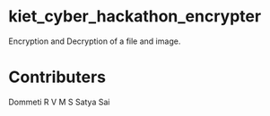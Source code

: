 # kiet_cyber_hackathon_encrypter
Encryption and Decryption of a file and image.
# Contributers
Dommeti R V M S Satya Sai
